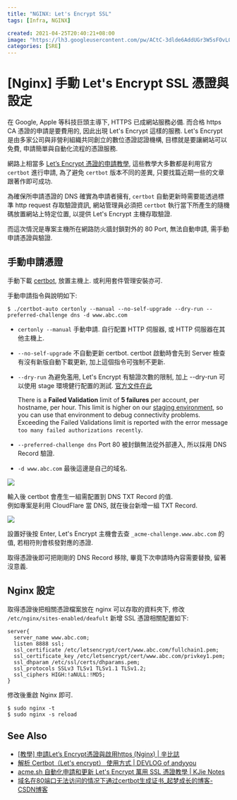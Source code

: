 ```yaml
---
title: "NGINX: Let's Encrypt SSL"
tags: [Infra, NGINX]

created: 2021-04-25T20:40:21+08:00
image: "https://lh3.googleusercontent.com/pw/ACtC-3dlde6AddUGr3W5sFOvL0D8daOPkJQdjAiPB8u9xRorMWgPcie0_c6Gt7reWYvL9IMqe4M6NLpwn-FvoBAkNpmRWwZ0SrKJFibtnC6IxzmdSWEtY1u_dMmf4b0YnUewWCkHbEyWCd3Nzod1tiNwb0IiQQ=w800-no?authuser=0"
categories: [SRE]
---
```


[Nginx] 手動 Let's Encrypt SSL 憑證與設定
======================================

在 Google, Apple 等科技巨頭主導下, HTTPS 已成網站服務必備.
而合格 https CA 憑證的申請是要費用的, 因此出現 Let's Encrypt 這樣的服務.
Let's Encrypt 是由多家公司與非營利組織共同創立的數位憑證認證機構, 
目標就是要讓網站可以免費, 申請簡單與自動化流程的憑證服務.

網路上相當多 [Let’s Encrypt 憑證的申請教學](https://xenby.com/b/101-教學-申請lets-encrypt憑證與啟用https-nginx),
這些教學大多數都是利用官方 `certbot` 進行申請,
為了避免 `certbot` 版本不同的差異, 只要找篇近期一些的文章跟著作即可成功.

為確保所申請憑證的 DNS 確實為申請者擁有, 
`certbot` 自動更新時需要能透過標準 http request 存取驗證資訊,
網站管理員必須把 `certbot` 執行當下所產生的隨機碼放置網站上特定位置, 
以提供 Let's Encrypt 主機存取驗證.

而這次情況是專案主機所在網路防火牆封鎖對外的 80 Port, 
無法自動申請, 需手動申請憑證與驗證.


手動申請憑證
----------

手動下載 [certbot](https://certbot.eff.org), 放置主機上.
或利用套件管理安裝亦可.

手動申請指令與說明如下:

``` shell
$ ./certbot-auto certonly --manual --no-self-upgrade --dry-run --preferred-challenge dns -d www.abc.com 
```

-   `certonly --manual` 手動申請. 自行配置 HTTP 伺服器, 或 HTTP 伺服器在其他主機上.
-   `--no-self-upgrade` 不自動更新 certbot. 
    certbot 啟動時會先到 Server 檢查有沒有新版自動下載更新, 加上這個指令可強制不更新.
-   `--dry-run` 為避免濫用, Let's Encrypt 有驗證次數的限制, 加上 --dry-run 可以使用 stage 環境健行配置的測試.
    [官方文件在此](https://letsencrypt.org/docs/rate-limits/)

    There is a __Failed Validation__ limit of __5 failures__ per account, per hostname, per hour. 
    This limit is higher on our [staging environment](https://letsencrypt.org/docs/staging-environment/), 
    so you can use that environment to debug connectivity problems. 
    Exceeding the Failed Validations limit is reported with the error message `too many failed authorizations recently`.
-   `--preferred-challenge dns` Port 80 被封鎖無法從外部連入, 所以採用 DNS Record 驗證.
-   `-d www.abc.com` 最後這邊是自己的域名.

![](https://lh3.googleusercontent.com/pw/ACtC-3d-aDmRoy2x3HClJlSGM-Ho-8XfyqNcGoOfWrof5nxSIpGHLSt-YfZAhe1cDblZrANtXjWOdnQg2FhfY9Y1PYvjO3SvyiJI2YhCFjTLb1yMpczNcGkEDIlxFB2_2x6wZ40zvzSGhLfOAlWEyoYpsGY0-A=w644-h392-no?authuser=0)

輸入後 certbot 會產生一組需配置到 DNS TXT Record 的值.  
例如專案是利用 CloudFlare 當 DNS, 就在後台新增一組 TXT Record.

![](https://lh3.googleusercontent.com/pw/ACtC-3dhwYkZM8hVg9SYU9Rz4iPAK4F3sgvckO4QW2MtkUa2DpKEI_H7gyZWghuhmLwFLpgmaDY0WXur7ORh90E5j5bHdRGW01eyyeQM-h6mvkvteypJHwDnSdjZxOAvMOYRmtFEit3pLX3teKkaAWOBwH70UA=w795-h111-no?authuser=0)

設置好後按 Enter, Let's Encrypt 主機會去查 `_acme-challenge.www.abc.com` 的值, 
若相符則會核發對應的憑證.

取得憑證後即可把剛剛的 DNS Record 移除, 
畢竟下次申請時內容需要替換, 留著沒意義. 


Nginx 設定
---------

取得憑證後把相關憑證檔案放在 nginx 可以存取的資料夾下, 
修改 `/etc/nginx/sites-enabled/deafult` 
新增 SSL 憑證相關配置如下:

```
server{
  server_name www.abc.com;
  listen 8888 ssl;
  ssl_certificate /etc/letsencrypt/cert/www.abc.com/fullchain1.pem;
  ssl_certificate_key /etc/letsencrypt/cert/www.abc.com/privkey1.pem;
  ssl_dhparam /etc/ssl/certs/dhparams.pem;
  ssl_protocols SSLv3 TLSv1 TLSv1.1 TLSv1.2;
  ssl_ciphers HIGH:!aNULL:!MD5;
}
```

修改後重啟 Nginx 即可.

``` shell
$ sudo nginx -t
$ sudo nginx -s reload
```


See Also
--------

-   [[教學] 申請Let’s Encrypt憑證與啟用https (Nginx) | 辛比誌](https://xenby.com/b/101-教學-申請lets-encrypt憑證與啟用https-nginx)
-   [解析 Certbot（Let's encrypt） 使用方式 | DEVLOG of andyyou](https://andyyou.github.io/2019/04/13/how-to-use-certbot/)
-   [acme.sh 自動化申請和更新 Let's Encrypt 萬用 SSL 憑證教學 | KJie Notes](https://www.kjnotes.com/devtools/103)
-   [域名在80端口无法访问的情况下通过certbot生成证书_起梦成长的博客-CSDN博客](https://blog.csdn.net/qq_34083928/article/details/85044202)
